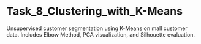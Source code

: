 # Task_8_Clustering_with_K-Means
Unsupervised customer segmentation using K-Means on mall customer data. Includes Elbow Method, PCA visualization, and Silhouette evaluation.
